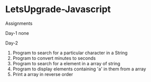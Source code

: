 # LetsUpgrade-Javascript
Assignments

Day-1
none

Day-2
1. Program to search for a particular character in a String
2. Program to convert minutes to seconds
3. Program to search for a element in a array of string
4. Program to display elements containing 'a' in them from a array
5. Print a array in reverse order
